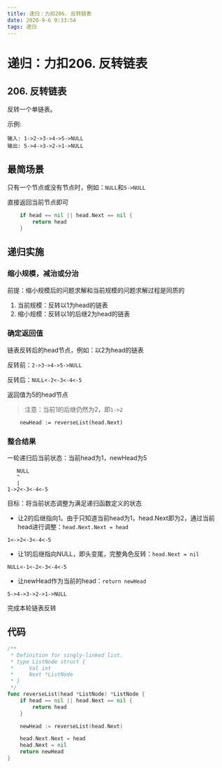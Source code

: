 ```yaml
---
title: 递归：力扣206. 反转链表
date: 2020-9-6 0:33:54
tags: 递归
---
```


# 递归：力扣206. 反转链表

## 206. 反转链表

反转一个单链表。

示例:

```
输入: 1->2->3->4->5->NULL
输出: 5->4->3->2->1->NULL
```

## 最简场景

只有一个节点或没有节点时，例如：`NULL`和`5->NULL`

直接返回当前节点即可

```go
    if head == nil || head.Next == nil {
        return head
    }
```

## 递归实施

### 缩小规模，减治或分治

前提：缩小规模后的问题求解和当前规模的问题求解过程是同质的

1. 当前规模：反转以1为head的链表
2. 缩小规模：反转以1的后继2为head的链表

### 确定返回值

链表反转后的head节点，例如：以2为head的链表

反转前：`2->3->4->5->NULL`

反转后：`NULL<-2<-3<-4<-5`

返回值为5的head节点

> 注意：当前1的后继仍然为2，即`1->2`

```
    newHead := reverseList(head.Next)
```

### 整合结果

一轮递归后当前状态：当前head为1，newHead为5

```
   NULL
   ^
   |
1->2<-3<-4<-5
```

目标：将当前状态调整为满足递归函数定义的状态

- 让2的后继指向1。由于只知道当前head为1，head.Next即为2，通过当前head进行调整：`head.Next.Next = head`

```
1<->2<-3<-4<-5
```

- 让1的后继指向NULL，即头变尾，完整角色反转：`head.Next = nil`

```
NULL<-1<-2<-3<-4<-5
```

- 让newHead作为当前的head：`return newHead`

```
5->4->3->2->1->NULL
```

完成本轮链表反转

## 代码

```go
/**
 * Definition for singly-linked list.
 * type ListNode struct {
 *     Val int
 *     Next *ListNode
 * }
 */
func reverseList(head *ListNode) *ListNode {
    if head == nil || head.Next == nil {
        return head
    }

    newHead := reverseList(head.Next)

    head.Next.Next = head
    head.Next = nil
    return newHead
}
```
